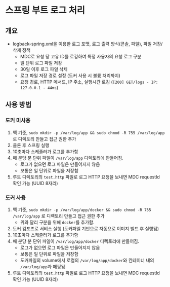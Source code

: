 # 스프링 부트 로그 처리

## 개요

- logback-spring.xml을 이용한 로그 포맷, 로그 출력 방식(콘솔, 파일), 파일 저장/삭제 정책
    - MDC로 요청 당 고유 ID를 로깅하여 특정 사용자의 요청 로그 구분
    - 일 단위 로그 파일 저장
    - 30일 이후 로그 파일 삭제
    - 로그 파일 저장 경로 설정 (도커 사용 시 볼륨 처리까지)
    - 요청 경로, HTTP 메서드, IP 주소, 실행시간 로깅 (`[200] GET/logs - IP: 127.0.0.1 - 44ms`)

## 사용 방법

### 도커 미사용

1. 맥 기준, `sudo mkdir -p /var/log/app && sudo chmod -R 755 /var/log/app` 로 디렉토리 만들고 접근 권한 추가
1. 클론 후 스프링 실행
2. 10초마다 스케줄러가 로그를 추가함
3. 매 분당 분 단위 파일이 `/var/log/app` 디렉토리에 만들어짐.
    - 로그가 없으면 로그 파일은 만들어지지 않음
    - 보통은 일 단위로 파일을 저장함
4. 루트 디렉토리의 `test.http` 파일로 로그 HTTP 요청을 보내면 MDC requestId 확인 가능 (UUID 8자리)

### 도커 사용

1. 맥 기준, `sudo mkdir -p /var/log/app/docker && sudo chmod -R 755 /var/log/app` 로 디렉토리 만들고 접근 권한 추가
    - 위와 달리 구분을 위해 `docker`를 추가함.
1. 도커 컴포즈로 서비스 실행 (도커파일 기반으로 자동으로 이미지 빌드 후 실행됨)
2. 10초마다 스케줄러가 로그를 추가함
3. 매 분당 분 단위 파일이 `/var/log/app/docker` 디렉토리에 만들어짐.
    - 로그가 없으면 로그 파일은 만들어지지 않음
    - 보통은 일 단위로 파일을 저장함
    - 도커파일의 volume에서 로컬의 `/var/log/app/docker`와 컨테이너 내의 `/var/log/app`과 매핑됨
4. 루트 디렉토리의 `test.http` 파일로 로그 HTTP 요청을 보내면 MDC requestId 확인 가능 (UUID 8자리)
